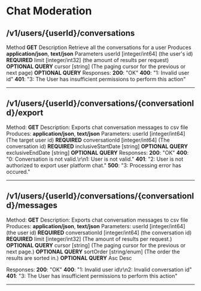 # Chat Moderation

## /v1/users/{userId}/conversations

Method **GET**
Description Retrieve all the conversations for a user
Produces **application/json**, **text/json**
Parameters
    userId [integer/int64] (the user's id) **REQUIRED**
    limit [integer/int32] (the amount of results per request) **OPTIONAL QUERY**
    cursor [string] (The paging cursor for the previous or next page) **OPTIONAL QUERY**
Responses:
    **200**: "OK"
    **400**: "1: Invalid user id"
    **401**: "3: The User has insufficient permissions to perform this action"
<hr>

## /v1/users/{userId}/conversations/{conversationId}/export

Method: **GET**
Description: Exports chat conversation messages to csv file
Produces: **application/json**, **text/json**
Parameters:
    userId [integer/int64] (The target user id) **REQUIRED**
    conversationId [integer/int64] (The conversation id) **REQUIRED**
    inclusiveStartDate [string] **OPTIONAL QUERY**
    exclusiveEndDate [string] **OPTIONAL QUERY**
Responses:
    **200**: "OK"
    **400**: "0: Conversation is not valid.\r\n1: User is not valid."
    **401**: "2: User is not authorized to export user platform chat."
    **500**: "3: Processing error has occured."
<hr>

## /v1/users/{userId}/conversations/{conversationId}/messages

Method: **GET**
Description: Exports chat conversation messages to csv file
Produces: **application/json**, **text/json**
Parameters:
    userId [integer/int64] (the user id) **REQUIRED**
    conversationId [integer/int64] (the conversation id) **REQUIRED**
    limit [integer/int32] (The amount of results per request.) **OPTIONAL QUERY**
    cursor [string] (The paging cursor for the previous or next page.) **OPTIONAL QUERY**
    sortOrder [string/enum] (The order the results are sorted in.) **OPTIONAL QUERY**
        Asc
        Desc

Responses:
    **200**: "OK"
    **400**: "1: Invalid user id\r\n2: Invalid conversation id"
    **401**: "3: The User has insufficient permissions to perform this action"
<hr>
